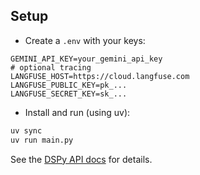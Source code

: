## Setup

- Create a `.env` with your keys:

```env
GEMINI_API_KEY=your_gemini_api_key
# optional tracing
LANGFUSE_HOST=https://cloud.langfuse.com
LANGFUSE_PUBLIC_KEY=pk_...
LANGFUSE_SECRET_KEY=sk_...
```

- Install and run (using uv):

```bash
uv sync
uv run main.py
```

See the [DSPy API docs](https://dspy.ai) for details.
